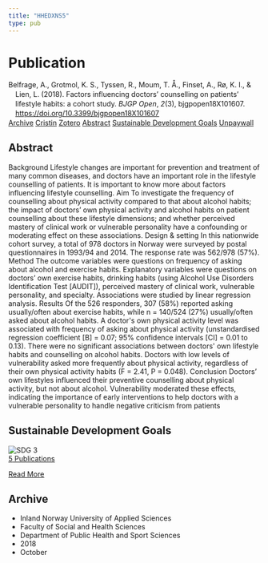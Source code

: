 ```yaml
---
title: "HHEDXNS5"
type: pub
---
```

<h1>Publication</h1>
<article id="csl-bib-container-HHEDXNS5" class="csl-bib-container">
  <div class="csl-bib-body" style="line-height: 1.35; padding-left: 1em; text-indent:-1em;">
  <div class="csl-entry">Belfrage, A., Grotmol, K. S., Tyssen, R., Moum, T. &#xC5;., Finset, A., R&#xF8;, K. I., &amp; Lien, L. (2018). Factors influencing doctors&#x2019; counselling on patients&#x2019; lifestyle habits: a cohort study. <i>BJGP Open</i>, <i>2</i>(3), bjgpopen18X101607. <a href="https://doi.org/10.3399/bjgpopen18X101607">https://doi.org/10.3399/bjgpopen18X101607</a></div>
</div>
  <div class="csl-bib-buttons">
    <a href="#taxonomy-article-HHEDXNS5" class="csl-bib-button">Archive</a>
    <a href="https://app.cristin.no/results/show.jsf?id=1622435" alt="Cristin URL" class="csl-bib-button">Cristin</a>
    <a href="http://zotero.org/groups/5402882/items/HHEDXNS5" alt="Zotero URL" class="csl-bib-button">Zotero</a>
    <a href="#abstract-article-HHEDXNS5" class="csl-bib-button">Abstract</a>
    <a href="#sdg-article-HHEDXNS5" class="csl-bib-button">Sustainable Development Goals</a>
    <a href="https://bjgpopen.org/content/bjgpoa/2/3/bjgpopen18X101607.full.pdf" class="csl-bib-button">Unpaywall</a>
  </div>
  <div id="csl-bib-meta-container-HHEDXNS5"></div>
</article>
<div id="csl-bib-meta-HHEDXNS5" class="csl-bib-meta">
  <article id="abstract-article-HHEDXNS5" class="abstract-article">
    <h1>Abstract</h1>
    Background Lifestyle changes are important for prevention and treatment of many common diseases, and doctors have an important role in the lifestyle counselling of patients. It is important to know more about factors influencing lifestyle counselling. Aim To investigate the frequency of counselling about physical activity compared to that about alcohol habits; the impact of doctors’ own physical activity and alcohol habits on patient counselling about these lifestyle dimensions; and whether perceived mastery of clinical work or vulnerable personality have a confounding or moderating effect on these associations. Design &amp; setting In this nationwide cohort survey, a total of 978 doctors in Norway were surveyed by postal questionnaires in 1993/94 and 2014. The response rate was 562/978 (57%). Method The outcome variables were questions on frequency of asking about alcohol and exercise habits. Explanatory variables were questions on doctors’ own exercise habits, drinking habits (using Alcohol Use Disorders Identification Test [AUDIT]), perceived mastery of clinical work, vulnerable personality, and specialty. Associations were studied by linear regression analysis. Results Of the 526 responders, 307 (58%) reported asking usually/often about exercise habits, while n = 140/524 (27%) usually/often asked about alcohol habits. A doctor's own physical activity level was associated with frequency of asking about physical activity (unstandardised regression coefficient [B] = 0.07; 95% confidence intervals [CI] = 0.01 to 0.13). There were no significant associations between doctors' own lifestyle habits and counselling on alcohol habits. Doctors with low levels of vulnerability asked more frequently about physical activity, regardless of their own physical activity habits (F = 2.41, P = 0.048). Conclusion Doctors’ own lifestyles influenced their preventive counselling about physical activity, but not about alcohol. Vulnerability moderated these effects, indicating the importance of early interventions to help doctors with a vulnerable personality to handle negative criticism from patients
  </article>
  <article id="sdg-article-HHEDXNS5" class="sdg-article">
    <h1>Sustainable Development Goals</h1>
    <div class="sdg-container"><div id="sdg3" class="sdg"> <img src="{{< params subfolder >}}images/sdg/sdg03_en.png" class="image" alt="SDG 3"> <div class="sdg-overlay"> <a href="{{< params subfolder >}}en/archive/?sdg=3#archive" class="sdg-publication-count"><span>5</span> Publications</a> <p><a href="https://sdgs.un.org/goals/goal3" class="sdg-read-more">Read More</a></p> </div> </div></div>
  </article>
  <article id="taxonomy-article-HHEDXNS5" class="taxonomy-article">
    <h1>Archive</h1>
    <ul>
      <li>Inland Norway University of Applied Sciences</li>
      <li>Faculty of Social and Health Sciences</li>
      <li>Department of Public Health and Sport Sciences</li>
      <li>2018</li>
      <li>October</li>
    </ul>
  </article>
</div>
